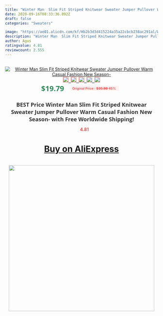 ```yaml
---
title: "Winter Man  Slim Fit Striped Knitwear Sweater Jumper Pullover Warm Casual Fashion New Season-"
date: 2020-09-16T08:33:36.892Z
draft: false
categories: "Sweaters"

image: "https://ae01.alicdn.com/kf/Hb2b3d3d415224a35a22cbcb238ac291al/Winter-Man-Slim-Fit-Striped-Knitwear-Sweater-Jumper-Pullover-Warm-Casual-Fashion-New-Season-.jpg"
description: "Winter Man  Slim Fit Striped Knitwear Sweater Jumper Pullover Warm Casual Fashion New Season-"
author: Agus
ratingvalue: 4.81
reviewcount: 2.555
---
```

<br>
<div style="text-align: center;">
<a href="https://s.click.aliexpress.com/e/_A7yhK5" target="_blank" rel="nofollow noopener noreferrer"><img alt="Winter Man  Slim Fit Striped Knitwear Sweater Jumper Pullover Warm Casual Fashion New Season-" class="magnifier-image" src="https://ae01.alicdn.com/kf/Hb2b3d3d415224a35a22cbcb238ac291al/Winter-Man-Slim-Fit-Striped-Knitwear-Sweater-Jumper-Pullover-Warm-Casual-Fashion-New-Season-.jpg_640x640.jpg">
<br>
<img style="border:1px solid salmon" src="https://ae01.alicdn.com/kf/Hb2b3d3d415224a35a22cbcb238ac291al/Winter-Man-Slim-Fit-Striped-Knitwear-Sweater-Jumper-Pullover-Warm-Casual-Fashion-New-Season-.jpg_120x120.jpg">&nbsp;&nbsp;<img style="border:1px solid salmon" src="https://ae01.alicdn.com/kf/H7edec11589e5485e8f023952dce3425br/Winter-Man-Slim-Fit-Striped-Knitwear-Sweater-Jumper-Pullover-Warm-Casual-Fashion-New-Season-.jpg_120x120.jpg">&nbsp;&nbsp;<img style="border:1px solid salmon" src="https://ae01.alicdn.com/kf/Hab8b73314d314184b87d7f4473c55eb2s/Winter-Man-Slim-Fit-Striped-Knitwear-Sweater-Jumper-Pullover-Warm-Casual-Fashion-New-Season-.jpg_120x120.jpg">&nbsp;&nbsp;<img style="border:1px solid salmon" src="https://ae01.alicdn.com/kf/H334ba5f4f27c40caacb259f9f18022f0K/Winter-Man-Slim-Fit-Striped-Knitwear-Sweater-Jumper-Pullover-Warm-Casual-Fashion-New-Season-.jpg_120x120.jpg">&nbsp;&nbsp;<img style="border:1px solid salmon" src="https://ae01.alicdn.com/kf/H9d614e08c101487fa9c80b8f0b3eedbdt/Winter-Man-Slim-Fit-Striped-Knitwear-Sweater-Jumper-Pullover-Warm-Casual-Fashion-New-Season-.jpg_120x120.jpg"></a></div><br0>
<div style="text-align: center;"><span style="background-color: white; border: 0px; box-sizing: border-box; color: seagreen; display: inline-block; font-family: &quot;open sans&quot; , &quot;arial&quot; , &quot;helvetica&quot; , sans-serif , &quot;heiti&quot;; font-size: 24px; font-stretch: inherit; font-weight: 700; line-height: inherit; margin: 0px 10px 0px 0px; padding: 0px; vertical-align: middle;">$19.79 </span>
<span style="background: rgb(255 , 241 , 241); border-radius: 3px; border: 0px; box-sizing: border-box; color: #ff4747; display: inline-block; font-family: inherit; font-size: 12px; font-stretch: inherit; font-style: inherit; font-variant: inherit; font-weight: 600; line-height: inherit; margin: 0px; padding: 2px 5px; transform: scale(0.9); vertical-align: middle;">Original Price : <b style="text-decoration: line-through;">$35.98 </b> 45%&nbsp;&nbsp;</span></div>
<h1 style="color: #333333; display: inline-block; font-family: &quot;open sans&quot; , &quot;arial&quot; , &quot;helvetica&quot; , sans-serif , &quot;heiti&quot;; font-size: 18px; font-stretch: inherit; font-weight: 700; text-align: center;">BEST Price Winter Man  Slim Fit Striped Knitwear Sweater Jumper Pullover Warm Casual Fashion New Season- with Free Worldwide Shipping!</h1>
<div style="color: #ff4747; text-align: center;">
<img src="https://4.bp.blogspot.com/-M0ZcTcb-5uY/XleCXlxnR4I/AAAAAAAAAEc/OrjgMkXV1oMQFaCRZj5HQwOCBcu3w1FegCPcBGAYYCw/s1600/star.png" style="height: 15px;">&nbsp;<b>4.81</b></div>
<div class="button_cont" align="center"><a class="buynow_a" href="https://s.click.aliexpress.com/e/_A7yhK5" target="_blank" rel="nofollow noopener noreferrer"><H1>Buy on AliExpress</H1></a></div><br>
<div class="separator" style="clear: both; text-align: center;">
<img src="https://lh3.googleusercontent.com/-pTy5HemUv9M/XlePHvY0dAI/AAAAAAAAAE4/0nX5iRUoIWY8eMW9Dpxeirr157OZliDIgCLcBGAsYHQ/s1600/badge.gif" width="480">
</div>
